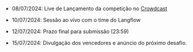 
- 08/07/2024: Live de Lançamento da competição no [Crowdcast](https://www.crowdcast.io/c/rx3ylk3ntbg8)
    
- 10/07/2024: Sessão ao vivo com o time do Langflow
    
- 12/07/2024: Prazo final para submissão (23:59)
    
- 15/07/2024: Divulgação dos vencedores e anúncio do próximo desafio.